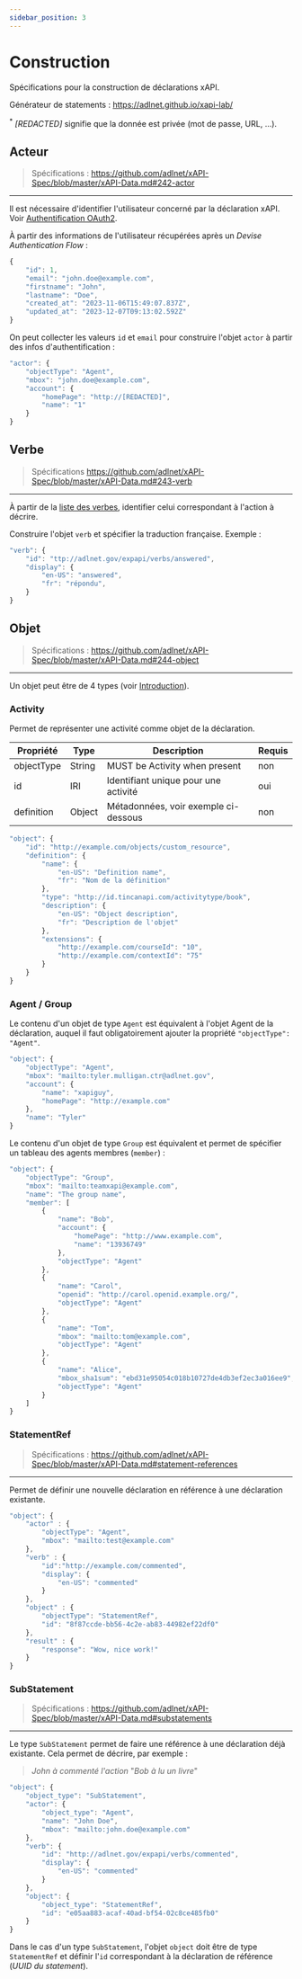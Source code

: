 ```yaml
---
sidebar_position: 3
---
```


# Construction

Spécifications pour la construction de déclarations xAPI.

Générateur de statements : https://adlnet.github.io/xapi-lab/

<sup>*</sup> *[REDACTED]* signifie que la donnée est privée (mot de passe, URL, ...).


## Acteur

> Spécifications : https://github.com/adlnet/xAPI-Spec/blob/master/xAPI-Data.md#242-actor
---
Il est nécessaire d'identifier l'utilisateur concerné par la déclaration xAPI. Voir [Authentification OAuth2](../authentification/authentification-oauth2).

À partir des informations de l'utilisateur récupérées après un *Devise Authentication Flow* :

```js title="Infos utilisateur"
{
    "id": 1,
    "email": "john.doe@example.com",
    "firstname": "John",
    "lastname": "Doe",
    "created_at": "2023-11-06T15:49:07.837Z",
    "updated_at": "2023-12-07T09:13:02.592Z"
}
```

On peut collecter les valeurs `id` et `email` pour construire l'objet `actor` à partir des infos d'authentification :

```js
"actor": {
    "objectType": "Agent",
    "mbox": "john.doe@example.com",
    "account": {
        "homePage": "http://[REDACTED]",
        "name": "1"
    }
}
```

## Verbe

> Spécifications https://github.com/adlnet/xAPI-Spec/blob/master/xAPI-Data.md#243-verb
---
À partir de la [liste des verbes](../xapi/liste-des-verbes), identifier celui correspondant à l'action à décrire.

Construire l'objet `verb` et spécifier la traduction française. Exemple :

```js
"verb": {
    "id": "ttp://adlnet.gov/expapi/verbs/answered",
    "display": {
        "en-US": "answered",
        "fr": "répondu",
    }
}
```

## Objet

> Spécifications : https://github.com/adlnet/xAPI-Spec/blob/master/xAPI-Data.md#244-object
---
Un objet peut être de 4 types (voir [Introduction](../xapi/intro)).

### Activity

Permet de représenter une activité comme objet de la déclaration.

|Propriété|Type|Description|Requis|
|---------|----|-----------|-------|
|objectType|String|MUST be Activity when present|non|
|id|IRI|Identifiant unique pour une activité|oui|
|definition|Object|Métadonnées, voir exemple ci-dessous|non|

```js title="Exemple d'objet de type Activity"
"object": {
    "id": "http://example.com/objects/custom_resource",
    "definition": {
        "name": {
            "en-US": "Definition name",
            "fr": "Nom de la définition"
        },
        "type": "http://id.tincanapi.com/activitytype/book",
        "description": {
            "en-US": "Object description",
            "fr": "Description de l'objet"
        },
        "extensions": {
            "http://example.com/courseId": "10",
            "http://example.com/contextId": "75"
        }
    }
}
```

### Agent / Group

Le contenu d'un objet de type `Agent` est équivalent à l'objet Agent de la déclaration, auquel il faut obligatoirement ajouter la propriété `"objectType": "Agent"`.

```js title="Exemple d'objet de type Agent"
"object": {
    "objectType": "Agent",
    "mbox": "mailto:tyler.mulligan.ctr@adlnet.gov",
    "account": {
        "name": "xapiguy",
        "homePage": "http://example.com"
    },
    "name": "Tyler"
}
```

Le contenu d'un objet de type `Group` est équivalent et permet de spécifier un tableau des agents membres (`member`) :

```js title="Exemple d'objet de type Group"
"object": {
    "objectType": "Group",
    "mbox": "mailto:teamxapi@example.com",
    "name": "The group name",
    "member": [
        {
            "name": "Bob",
            "account": {
                "homePage": "http://www.example.com",
                "name": "13936749"
            },
            "objectType": "Agent"
        },
        {
            "name": "Carol",
            "openid": "http://carol.openid.example.org/",
            "objectType": "Agent"
        },
        {
            "name": "Tom",
            "mbox": "mailto:tom@example.com",
            "objectType": "Agent"
        },
        {
            "name": "Alice",
            "mbox_sha1sum": "ebd31e95054c018b10727de4db3ef2ec3a016ee9",
            "objectType": "Agent"
        }
    ]
}
```

### StatementRef

> Spécifications : https://github.com/adlnet/xAPI-Spec/blob/master/xAPI-Data.md#statement-references
---
Permet de définir une nouvelle déclaration en référence à une déclaration existante.

```js title="Exemple d'objet de type StatementRef"
"object": {
    "actor" : { 
        "objectType": "Agent", 
        "mbox": "mailto:test@example.com" 
    },
    "verb" : { 
        "id":"http://example.com/commented", 
        "display": {
            "en-US": "commented"
        } 
    },
    "object" : {
        "objectType": "StatementRef",
        "id": "8f87ccde-bb56-4c2e-ab83-44982ef22df0"
    },
    "result" : { 
        "response": "Wow, nice work!" 
    }
}
```

### SubStatement

> Spécifications : https://github.com/adlnet/xAPI-Spec/blob/master/xAPI-Data.md#substatements
---
Le type `SubStatement` permet de faire une référence à une déclaration déjà existante.
Cela permet de décrire, par exemple : 

> *John à commenté l'action* "*Bob à lu un livre*"

```js title="Exemple d'objet de type SubStatement"
"object": {
    "object_type": "SubStatement",
    "actor": {
        "object_type": "Agent",
        "name": "John Doe",
        "mbox": "mailto:john.doe@example.com"
    },
    "verb": {
        "id": "http://adlnet.gov/expapi/verbs/commented",
        "display": {
            "en-US": "commented"
        }
    },
    "object": {
        "object_type": "StatementRef",
        "id": "e05aa883-acaf-40ad-bf54-02c8ce485fb0"
    }
}
```

Dans le cas d'un type `SubStatement`, l'objet `object` doit être de type `StatementRef` et définir l'`id` correspondant à la déclaration de référence (*UUID du statement*).
